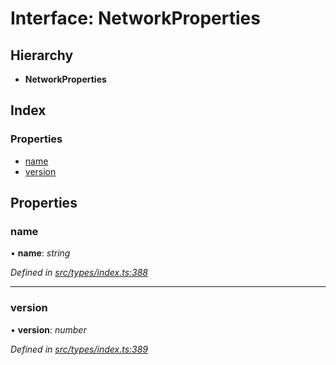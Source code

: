 # Interface: NetworkProperties

## Hierarchy

* **NetworkProperties**

## Index

### Properties

* [name](networkproperties.md#name)
* [version](networkproperties.md#version)

## Properties

###  name

• **name**: *string*

*Defined in [src/types/index.ts:388](https://github.com/PolymathNetwork/polymesh-sdk/blob/e5ab20b/src/types/index.ts#L388)*

___

###  version

• **version**: *number*

*Defined in [src/types/index.ts:389](https://github.com/PolymathNetwork/polymesh-sdk/blob/e5ab20b/src/types/index.ts#L389)*
